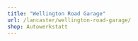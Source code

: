 ```yaml
---
title: "Wellington Road Garage"
url: /lancaster/wellington-road-garage/
shop: Autowerkstatt
---
```

